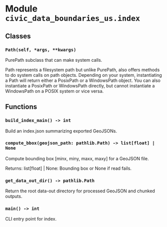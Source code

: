# Module `civic_data_boundaries_us.index`

## Classes

### `Path(self, *args, **kwargs)`

PurePath subclass that can make system calls.

Path represents a filesystem path but unlike PurePath, also offers
methods to do system calls on path objects. Depending on your system,
instantiating a Path will return either a PosixPath or a WindowsPath
object. You can also instantiate a PosixPath or WindowsPath directly,
but cannot instantiate a WindowsPath on a POSIX system or vice versa.

## Functions

### `build_index_main() -> int`

Build an index.json summarizing exported GeoJSONs.

### `compute_bbox(geojson_path: pathlib.Path) -> list[float] | None`

Compute bounding box [minx, miny, maxx, maxy] for a GeoJSON file.

Returns:
    list[float] | None: Bounding box or None if read fails.

### `get_data_out_dir() -> pathlib.Path`

Return the root data-out directory for processed GeoJSON and chunked outputs.

### `main() -> int`

CLI entry point for index.
